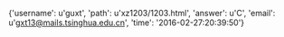 {'username': u'guxt', 'path': u'xz1203/1203.html', 'answer': u'C', 'email': u'gxt13@mails.tsinghua.edu.cn', 'time': '2016-02-27:20:39:50'}